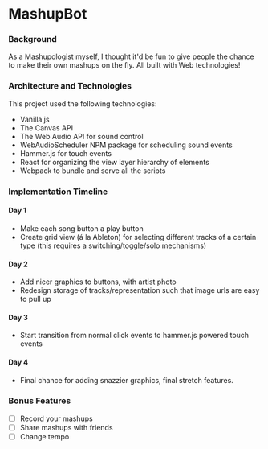 # MashupBot

### Background

As a Mashupologist myself, I thought it'd be fun to give people the chance to make their own mashups on the fly. All built with Web technologies! 

### Architecture and Technologies
This project used the following technologies:

* Vanilla js
* The Canvas API
* The Web Audio API for sound control
* WebAudioScheduler NPM package for scheduling sound events
* Hammer.js for touch events
* React for organizing the view layer hierarchy of elements
* Webpack to bundle and serve all the scripts

### Implementation Timeline

#### Day 1
* Make each song button a play button
* Create grid view (á la Ableton) for selecting different tracks of a certain type
(this requires a switching/toggle/solo mechanisms)


#### Day 2
* Add nicer graphics to buttons, with artist photo
* Redesign storage of tracks/representation such that image urls are
easy to pull up

#### Day 3
* Start transition from normal click events to hammer.js powered
touch events

#### Day 4
* Final chance for adding snazzier graphics, final stretch features.


### Bonus Features
- [ ] Record your mashups
- [ ] Share mashups with friends
- [ ] Change tempo
